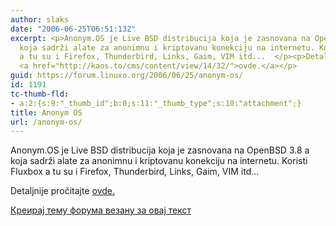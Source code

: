 ```yaml
---
author: slaks
date: "2006-06-25T06:51:13Z"
excerpt: <p>Anonym.OS je Live BSD distribucija koja je zasnovana na OpenBSD 3.8 a
  koja sadrži alate za anonimnu i kriptovanu konekciju na internetu. Koristi Fluxbox
  a tu su i Firefox, Thunderbird, Links, Gaim, VIM itd...  </p><p>Detaljnije pročitajte
  <a href="http://kaos.to/cms/content/view/14/32/">ovde.</a></p>
guid: https://forum.linuxo.org/2006/06/25/anonym-os/
id: 1191
tc-thumb-fld:
- a:2:{s:9:"_thumb_id";b:0;s:11:"_thumb_type";s:10:"attachment";}
title: Anonym OS
url: /anonym-os/
---
```

Anonym.OS je Live BSD distribucija koja je zasnovana na OpenBSD 3.8 a koja sadrži alate za anonimnu i kriptovanu konekciju na internetu. Koristi Fluxbox a tu su i Firefox, Thunderbird, Links, Gaim, VIM itd&#8230; 

Detaljnije pročitajte [ovde.](http://kaos.to/cms/content/view/14/32/)

<!--break-->

[Креирај тему форума везану за овај текст](https://linuxo.org/nova-tema-na-forumu/?se_pid=1191)